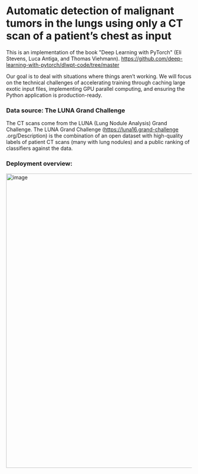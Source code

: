 # Automatic detection of malignant tumors in the lungs using only a CT scan of a patient’s chest as input

This is an implementation of the book "Deep Learning with PyTorch" (Eli Stevens, Luca Antiga, and Thomas Viehmann). https://github.com/deep-learning-with-pytorch/dlwpt-code/tree/master

Our goal is to deal with situations where things aren’t working. We will focus on the technical challenges of accelerating training through caching large exotic input files, implementing GPU parallel computing, and ensuring the Python application is production-ready.


### Data source: The LUNA Grand Challenge

The CT scans come from the LUNA (Lung Nodule Analysis) Grand Challenge. The LUNA Grand Challenge (https://luna16.grand-challenge .org/Description) is the combination of an open dataset with high-quality labels of patient CT scans (many with lung nodules) and a public ranking of classifiers against the data.


### Deployment overview:

<img width="1130" height="798" alt="image" src="https://github.com/user-attachments/assets/3e61d657-b256-47d1-934c-124341b81299" />
